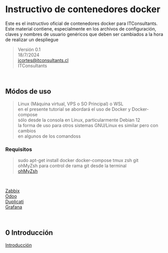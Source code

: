 <!-- Instructivo so/bre como desplegar y usar los contenedores docker de los servicios ITC -->

# Instructivo de contenedores docker

Este es el instructivo oficial de contenedores docker para ITConsultants. Este material contiene, especialmente en los archivos de configuración, claves y nombres de usuario genéricos que deben ser cambiados a la hora de realizar un despliegue

<!-- créditos -->

> Versión 0.1
> </br>
> 18/7/2024
> </br>
> <jcortes@itconsultants.cl>
></br>
> ITConsultants

<!-- links de MD individuales -->

</br>

## Módos de uso

> Linux (Máquina virtual, VPS o SO Principal) o WSL
> </br>
> en el presente tutorial se abordará el uso de Docker y Docker-compose
> </br> sólo desde la consola en Linux, particularmente Debian 12
> </br> la forma de uso para otros sistemas GNU/Linux es similar pero con cambios
> </br> en algunos de los comandoss

### Requisitos

> sudo apt-get install docker docker-compose tmux zsh git
> </br> ohMyZsh para control de rama git desde la terminal
> </br> [ohMyZsh](https://ohmyz.sh/)

</br>

[Zabbix](./zabbix/README.md)
</br>
[Odoo](./odoo/README.md)
</br>
[Duplicati](./duplicati/README.md)
</br>
[Grafana](./grafana/README.md)

</br>

## 0 Introducción

[Introducción]()

<!-- alternativas para despliegue -->

